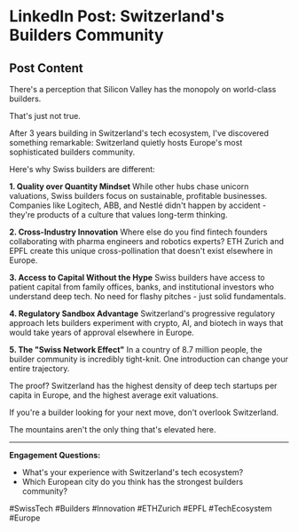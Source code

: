 # LinkedIn Post: Switzerland's Builders Community

## Post Content

There's a perception that Silicon Valley has the monopoly on world-class builders.

That's just not true.

After 3 years building in Switzerland's tech ecosystem, I've discovered something remarkable: Switzerland quietly hosts Europe's most sophisticated builders community.

Here's why Swiss builders are different:

**1. Quality over Quantity Mindset**
While other hubs chase unicorn valuations, Swiss builders focus on sustainable, profitable businesses. Companies like Logitech, ABB, and Nestlé didn't happen by accident - they're products of a culture that values long-term thinking.

**2. Cross-Industry Innovation**
Where else do you find fintech founders collaborating with pharma engineers and robotics experts? ETH Zurich and EPFL create this unique cross-pollination that doesn't exist elsewhere in Europe.

**3. Access to Capital Without the Hype**
Swiss builders have access to patient capital from family offices, banks, and institutional investors who understand deep tech. No need for flashy pitches - just solid fundamentals.

**4. Regulatory Sandbox Advantage**
Switzerland's progressive regulatory approach lets builders experiment with crypto, AI, and biotech in ways that would take years of approval elsewhere in Europe.

**5. The "Swiss Network Effect"**
In a country of 8.7 million people, the builder community is incredibly tight-knit. One introduction can change your entire trajectory.

The proof? Switzerland has the highest density of deep tech startups per capita in Europe, and the highest average exit valuations.

If you're a builder looking for your next move, don't overlook Switzerland.

The mountains aren't the only thing that's elevated here.

---

**Engagement Questions:**
- What's your experience with Switzerland's tech ecosystem?
- Which European city do you think has the strongest builders community?

#SwissTech #Builders #Innovation #ETHZurich #EPFL #TechEcosystem #Europe 